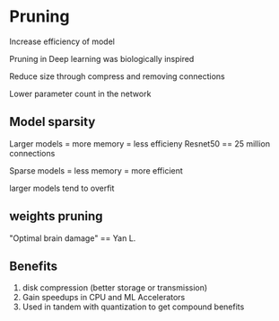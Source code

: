 # Pruning
Increase efficiency of model

Pruning in Deep learning was biologically inspired

Reduce size through compress and removing connections 

Lower parameter count in the network

## Model sparsity
Larger models = more memory = less efficieny
Resnet50 == 25 million connections

Sparse models = less memory = more efficient

larger models tend to overfit

## weights pruning 

"Optimal brain damage" == Yan L.

## Benefits
1. disk compression (better storage or transmission)
1. Gain speedups  in CPU and ML Accelerators
1. Used in tandem with quantization to get compound benefits


